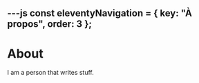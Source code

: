 ---js
const eleventyNavigation = {
	key: "À propos",
	order: 3
};
---
# About

I am a person that writes stuff.

